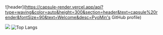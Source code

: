 ![header](https://capsule-render.vercel.app/api?type=waving&color=auto&height=300&section=header&text=capsule%20render&fontSize=90&text=Welcome&desc=PyoMin's GitHub profile)
 

 <img src="http://mazandi.herokuapp.com/api?handle={pyominmin}&theme=cold"/> ![Top Langs](https://github-readme-stats.vercel.app/api/top-langs/?username=pyominmin&layout=compact)

